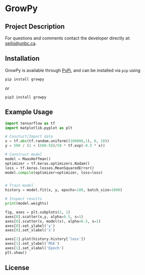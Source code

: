 # GrowPy

## Project Description

For questions and comments contact the developer directly at: <seilis@unbc.ca>.


## Installation
GrowPy is available through [PyPi](https://pypi.org/project/growpy/), and can be installed via `pip` using
```
pip install growpy
```
or 
```
pip3 install growpy
```

## Example Usage

```python
import tensorflow as tf
import matplotlib.pyplot as plt

# Constuct/Import data
x = tf.abs(tf.random.uniform((100000,1), 0, 10))
y = 500 / (1 + (500-50)/50 * tf.exp(-0.5 * x))

# Construct model
model = MaasHoffman()
optimizer = tf.keras.optimizers.Nadam()
loss = tf.keras.losses.MeanSquaredError()
model.compile(optimizer=optimizer, loss=loss)


# Train model
history = model.fit(x, y, epochs=100, batch_size=1000)

# Inspect results
print(model.weights)

fig, axes = plt.subplots(2, 1)
axes[0].scatter(x,y, alpha=0.5, s=1)
axes[0].scatter(x, model(x), alpha=0.5, s=1)
axes[0].set_ylabel('y')
axes[0].set_xlabel('x')

axes[1].plot(history.history['loss'])
axes[1].set_ylabel('MSE')
axes[1].set_xlabel('Epoch')
plt.show()
```

## License

